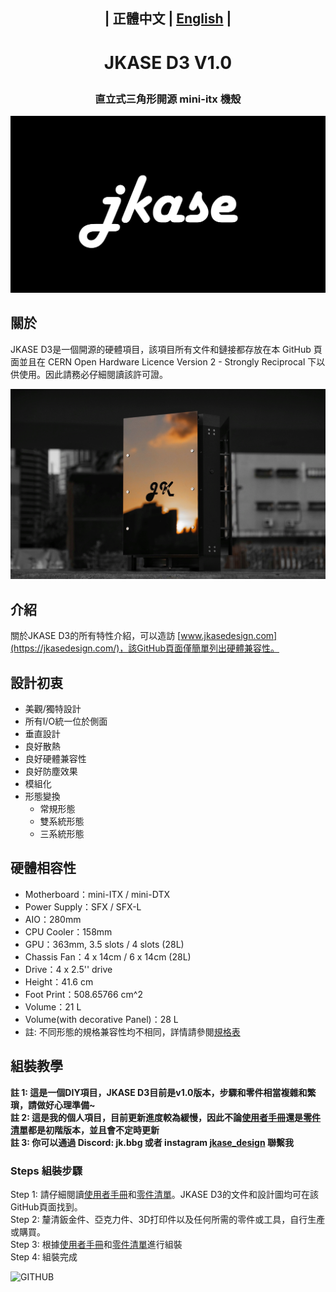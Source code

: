 ## <p align="center">| 正體中文  | [English](/README_en.md) |</p>
# <p align="center">JKASE D3 V1.0</p>
### <p align="center">直立式三角形開源 mini-itx 機殼</p>
![GITHUB](/image/jkase_logo.png "JKASE LOGO")  

## 關於   
JKASE D3是一個開源的硬體項目，該項目所有文件和鏈接都存放在本 GitHub 頁面並且在 CERN Open Hardware Licence Version 2 - Strongly Reciprocal 下以供使用。因此請務必仔細閱讀該許可證。  

![GITHUB](/image/sunset_in_mirror.jpeg "Sunset In Mirror")   

## 介紹   
關於JKASE D3的所有特性介紹，可以造訪 [www.jkasedesign.com](https://jkasedesign.com/)，該GitHub頁面僅簡單列出硬體兼容性。  

## 設計初衷   
* 美觀/獨特設計   
* 所有I/O統一位於側面   
* 垂直設計   
* 良好散熱   
* 良好硬體兼容性   
* 良好防塵效果   
* 模組化   
* 形態變換   
    * 常規形態   
    * 雙系統形態   
    * 三系統形態   

## 硬體相容性   
* Motherboard：​mini-ITX / mini-DTX   
* Power Supply：SFX / SFX-L   
* AIO：280mm   
* CPU Cooler：158mm   
* GPU：363mm, 3.5 slots / 4 slots (28L)   
* Chassis Fan：4 x 14cm / 6 x 14cm (28L)   
* Drive：4 x 2.5'' drive​   
* Height：41.6 cm   
* Foot Print：508.65766 cm^2   
* Volume：21 L   
* Volume(with decorative Panel)：28 L   
* 註: 不同形態的規格兼容性均不相同，詳情請參閱[規格表](https://www.jkasedesign.com/general-1)   

## 組裝教學   
**註 1: 這是一個DIY項目，JKASE D3目前是v1.0版本，步驟和零件相當複雜和繁瑣，請做好心理準備~**   
**註 2: 這是我的個人項目，目前更新進度較為緩慢，因此不論[使用者手冊](https://docs.google.com/document/d/1VRi_LQBDhcZ8YW_KE0V_FxEDj4TOAPhPPbnMbp1qJXQ/edit?usp=sharing)還是[零件清單](https://docs.google.com/spreadsheets/d/e/2PACX-1vTDV55PDLI_-VLqr5_B4HkwDLA5240rTCraWzzHT4jYiwCrdkjbFOL7cVF3HNw2yrIR6ZoA4pk6Mkd6/pubhtml?gid=1001938012&single=true)都是初階版本，並且會不定時更新**  
**註 3: 你可以通過 Discord: jk.bbg 或者 instagram [jkase_design](https://www.instagram.com/jkase_design/) 聯繫我**  

### Steps 組裝步驟   
Step 1: 請仔細閱讀[使用者手冊](https://docs.google.com/document/d/1VRi_LQBDhcZ8YW_KE0V_FxEDj4TOAPhPPbnMbp1qJXQ/edit?usp=sharing)和[零件清單](https://docs.google.com/spreadsheets/d/e/2PACX-1vTDV55PDLI_-VLqr5_B4HkwDLA5240rTCraWzzHT4jYiwCrdkjbFOL7cVF3HNw2yrIR6ZoA4pk6Mkd6/pubhtml?gid=1001938012&single=true)。JKASE D3的文件和設計圖均可在該GitHub頁面找到。  
Step 2: 釐清鈑金件、亞克力件、3D打印件以及任何所需的零件或工具，自行生產或購買。  
Step 3: 根據[使用者手冊](https://docs.google.com/document/d/1VRi_LQBDhcZ8YW_KE0V_FxEDj4TOAPhPPbnMbp1qJXQ/edit?usp=sharing)和[零件清單](https://docs.google.com/spreadsheets/d/e/2PACX-1vTDV55PDLI_-VLqr5_B4HkwDLA5240rTCraWzzHT4jYiwCrdkjbFOL7cVF3HNw2yrIR6ZoA4pk6Mkd6/pubhtml?gid=1001938012&single=true)進行組裝  
Step 4: 組裝完成  

![GITHUB](/image/night_view.jpg "Night View")
